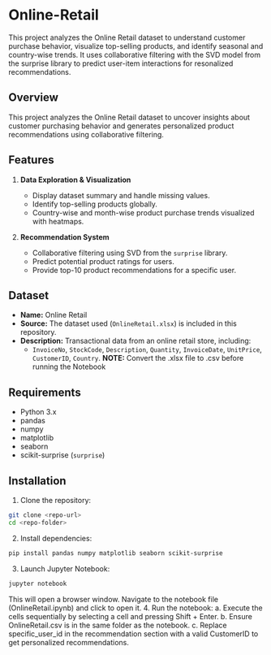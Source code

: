 # Online-Retail
This project analyzes the Online Retail dataset to understand customer purchase behavior, visualize top-selling products, and identify seasonal and country-wise trends. It uses collaborative filtering with the SVD model from the surprise library to predict user-item interactions for resonalized recommendations.

## Overview
This project analyzes the Online Retail dataset to uncover insights about customer purchasing behavior and generates personalized product recommendations using collaborative filtering.

## Features
1. **Data Exploration & Visualization**
   - Display dataset summary and handle missing values.
   - Identify top-selling products globally.
   - Country-wise and month-wise product purchase trends visualized with heatmaps.

2. **Recommendation System**
   - Collaborative filtering using SVD from the `surprise` library.
   - Predict potential product ratings for users.
   - Provide top-10 product recommendations for a specific user.

## Dataset
- **Name:** Online Retail
- **Source:** The dataset used (`OnlineRetail.xlsx`) is included in this repository.
- **Description:** Transactional data from an online retail store, including:
  - `InvoiceNo`, `StockCode`, `Description`, `Quantity`, `InvoiceDate`, `UnitPrice`, `CustomerID`, `Country`.
**NOTE:** Convert the .xlsx file to .csv before running the Notebook 
## Requirements
- Python 3.x
- pandas
- numpy
- matplotlib
- seaborn
- scikit-surprise (`surprise`)

## Installation
1. Clone the repository:

```bash
git clone <repo-url>
cd <repo-folder>
```
2. Install dependencies:
```bash
pip install pandas numpy matplotlib seaborn scikit-surprise
```
3. Launch Jupyter Notebook:
```bash
jupyter notebook
```
This will open a browser window. Navigate to the notebook file (OnlineRetail.ipynb) and click to open it.
4. Run the notebook:
  a. Execute the cells sequentially by selecting a cell and pressing Shift + Enter.
  b. Ensure OnlineRetail.csv is in the same folder as the notebook.
  c. Replace specific_user_id in the recommendation section with a valid CustomerID to get personalized recommendations.

